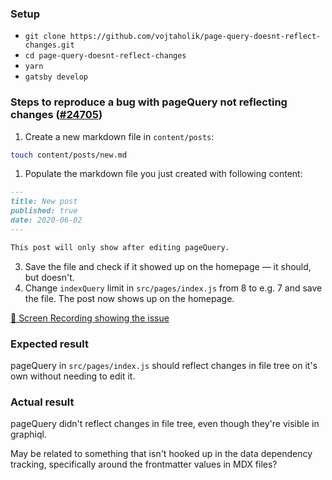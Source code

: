 ### Setup
* `git clone https://github.com/vojtaholik/page-query-doesnt-reflect-changes.git`
* `cd page-query-doesnt-reflect-changes`
* `yarn`
* `gatsby develop`

### Steps to reproduce a bug with pageQuery not reflecting changes ([#24705](https://github.com/gatsbyjs/gatsby/issues/24705))

1. Create a new markdown file in `content/posts`:

```bash
touch content/posts/new.md
```

1. Populate the markdown file you just created with following content: 

```md
---
title: New post
published: true
date: 2020-06-02
---

This post will only show after editing pageQuery.
```

3. Save the file and check if it showed up on the homepage — it should, but doesn't.
4. Change `indexQuery` limit in `src/pages/index.js` from 8 to e.g. 7 and save the file. The post now shows up on the homepage.

[🎥 Screen Recording showing the issue](https://share.getcloudapp.com/lluJjDe7)

### Expected result

pageQuery in `src/pages/index.js` should reflect changes in file tree on it's own without needing to edit it.

### Actual result

pageQuery didn't reflect changes in file tree, even though they're visible in graphiql. 

May be related to something that isn't hooked up in the data dependency tracking, specifically around the frontmatter values in MDX files?